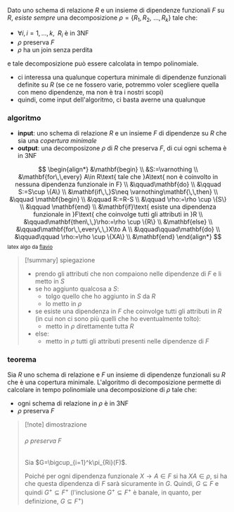 Dato uno schema di relazione $R$ e un insieme di dipendenze funzionali $F$ su $R$, *esiste sempre* una decomposizione $\rho=\{ R_{1},\,R_{2},\,\,\dots,\,R_{k} \}$ tale che:
- $\forall i,\,i=1,\dots,k,\,\,\,R_{i}$ è in 3NF
- $\rho$ preserva $F$
- $\rho$ ha un join senza perdita

e tale decomposizione può essere calcolata in tempo polinomiale.

- ci interessa una qualunque copertura minimale di dipendenze funzionali definite su $R$ (se ce ne fossero varie, potremmo voler scegliere quella con meno dipendenze, ma non è tra i nostri scopi)
- quindi, come input dell'algoritmo, ci basta averne una qualunque

### algoritmo
- **input**: uno schema di relazione $R$ e un insieme $F$ di dipendenze su $R$ che sia una *copertura minimale*
- **output**: una decomposizone $\rho$ di $R$ che preserva $F$, di cui ogni schema è in 3NF

$$
\begin{align*}
&\mathbf{begin} \\
&S:=\varnothing \\
&\mathbf{for\,\,every} A\in R\text{ tale che }A\text{ non è coinvolto in nessuna dipendenza funzionale in F} \\
&\qquad\mathbf{do} \\
&\qquad S:=S\cup \{A\} \\
&\mathbf{if\,\,}S\neq \varnothing\mathbf{\,\,then} \\
&\qquad \mathbf{begin} \\
&\qquad R:=R-S \\
&\qquad \rho:=\rho \cup \{S\} \\
&\qquad \mathbf{end} \\
&\mathbf{if}\text{ esiste una dipendenza funzionale in }F\text{ che coinvolge tutti gli attributi in }R \\
&\qquad\mathbf{then\,\,}\rho:=\rho \cup \{R\} \\
&\mathbf{else} \\
&\qquad\mathbf{for\,\,every\,\,}X\to A \\
&\qquad\qquad\mathbf{do} \\
&\qquad\qquad \rho:=\rho \cup \{XA\} \\
&\mathbf{end}
\end{align*}
$$
<small> latex algo da [flavio](https://github.com/thegeek-sys/Vault/blob/main/Class/Basi%20di%20dati/Algoritmo%20di%20decomposizione.md)</small>

>[!summary] spiegazione
>- prendo gli attributi che non compaiono nelle dipendenze di $F$ e li metto in $S$
>- se ho aggiunto qualcosa a $S$:
>	- tolgo quello che ho aggiunto in $S$ da $R$
>	- lo metto in $\rho$
>- se esiste una dipendenza in $F$ che coinvolge tutti gli attributi in $R$ (in cui non ci sono più quelli che ho eventualmente tolto):
>	- metto in $\rho$ direttamente tutta $R$
>- else:
>	- metto in $\rho$ tutti gli attributi presenti nelle dipendenze di $F$

### teorema
Sia $R$ uno schema di relazione e $F$ un insieme di dipendenze funzionali su $R$ che è una copertura minimale.
L'algoritmo di decomposizione permette di calcolare in tempo polinomiale una decomposizione di $\rho$ tale che:
- ogni schema di relazione in $\rho$ è in 3NF
- $\rho$ preserva $F$

>[!note] dimostrazione
>###### $\rho$ preserva $F$
>Sia $G=\bigcup_{i=1}^k\pi_{Ri}(F)$.
> 
>Poiché per ogni dipendenza funzionale $X\to A\in F$ si ha $XA\in \rho$, si ha che questa dipendenza di $F$ sarà sicuramente in $G$. 
>Quindi, $G\subseteq F$ e quindi $G^+\subseteq F^+$ (l'inclusione $G^+\subseteq F^+$ è banale, in quanto, per definizione, $G\subseteq F^+$)
